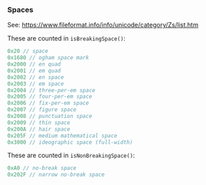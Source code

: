 
### Spaces

See: https://www.fileformat.info/info/unicode/category/Zs/list.htm

These are counted in `isBreakingSpace()`:

```javascript
0x20 // space
0x1680 // ogham space mark
0x2000 // en quad
0x2001 // em quad
0x2002 // en space
0x2003 // em space
0x2004 // three-per-em space
0x2005 // four-per-em space
0x2006 // fix-per-em space
0x2007 // figure space
0x2008 // punctuation space
0x2009 // thin space
0x200A // hair space
0x205F // medium mathematical space
0x3000 // ideographic space (full-width)
```

These are counted in `isNonBreakingSpace()`:

```javascript
0xA0 // no-break space
0x202F // narrow no-break space
```